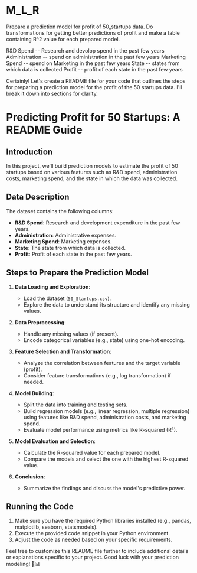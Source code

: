   # M_L_R 
Prepare a prediction model for profit of 50_startups data. Do transformations for getting better predictions of profit and make a table containing R^2 value for each prepared model.

R&D Spend -- Research and devolop spend in the past few years Administration -- spend on administration in the past few years Marketing Spend -- spend on Marketing in the past few years State -- states from which data is collected Profit -- profit of each state in the past few years

Certainly! Let's create a README file for your code that outlines the steps for preparing a prediction model for the profit of the 50 startups data. I'll break it down into sections for clarity.

# Predicting Profit for 50 Startups: A README Guide

## Introduction
In this project, we'll build prediction models to estimate the profit of 50 startups based on various features such as R&D spend, administration costs, marketing spend, and the state in which the data was collected.

## Data Description
The dataset contains the following columns:

- **R&D Spend**: Research and development expenditure in the past few years.
- **Administration**: Administrative expenses.
- **Marketing Spend**: Marketing expenses.
- **State**: The state from which data is collected.
- **Profit**: Profit of each state in the past few years.

## Steps to Prepare the Prediction Model

1. **Data Loading and Exploration**:
   - Load the dataset (`50_Startups.csv`).
   - Explore the data to understand its structure and identify any missing values.

2. **Data Preprocessing**:
   - Handle any missing values (if present).
   - Encode categorical variables (e.g., state) using one-hot encoding.

3. **Feature Selection and Transformation**:
   - Analyze the correlation between features and the target variable (profit).
   - Consider feature transformations (e.g., log transformation) if needed.

4. **Model Building**:
   - Split the data into training and testing sets.
   - Build regression models (e.g., linear regression, multiple regression) using features like R&D spend, administration costs, and marketing spend.
   - Evaluate model performance using metrics like R-squared (R²).

5. **Model Evaluation and Selection**:
   - Calculate the R-squared value for each prepared model.
   - Compare the models and select the one with the highest R-squared value.

6. **Conclusion**:
   - Summarize the findings and discuss the model's predictive power.

## Running the Code
1. Make sure you have the required Python libraries installed (e.g., pandas, matplotlib, seaborn, statsmodels).
2. Execute the provided code snippet in your Python environment.
3. Adjust the code as needed based on your specific requirements.

Feel free to customize this README file further to include additional details or explanations specific to your project. Good luck with your prediction modeling! 🚀📊
